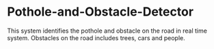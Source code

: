 # Pothole-and-Obstacle-Detector
This system identifies the pothole and obstacle on the road in real time system. Obstacles on the road includes trees, cars and people.
